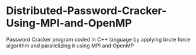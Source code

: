 # Distributed-Password-Cracker-Using-MPI-and-OpenMP
Password Cracker program coded in C++ language by applying brute force algorithm and parallelizing it using MPI and OpenMP
